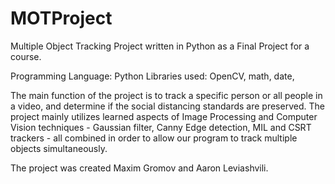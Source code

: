 # MOTProject
Multiple Object Tracking Project written in Python as a Final Project for a course.


Programming Language: Python
Libraries used: OpenCV, math, date, 

The main function of the project is to track a specific person or all people in a video, and determine if the social distancing standards are preserved.
The project mainly utilizes learned aspects of Image Processing and Computer Vision techniques - Gaussian filter, Canny Edge detection, MIL and CSRT trackers - all combined in order to allow our program to track multiple objects simultaneously.

The project was created Maxim Gromov and Aaron Leviashvili.
